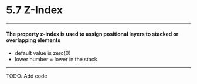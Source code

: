 # 5.7 Z-Index

---

#### The property z-index is used to assign positional layers to stacked or overlapping elements

* default value is zero\(0\)
* lower number = lower in the stack 

---

TODO: Add code

